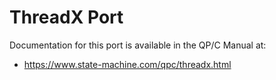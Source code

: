 # ThreadX Port

Documentation for this port is available in the QP/C Manual at:

- https://www.state-machine.com/qpc/threadx.html
